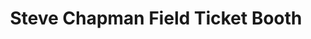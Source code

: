 ---
title: "Steve Chapman Field Ticket Booth"
url: /corpus-christi/steve-chapman-field-ticket-booth/
shop: Tickets
---